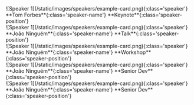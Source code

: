<div markdown="1" class="swiper-slide">
![Speaker 1](/static/images/speakers/example-card.png){:class='speaker'} **Tom Forbes**{:class='speaker-name'} **Keynote**{:class='speaker-position'}
</div>
<div markdown="1" class="swiper-slide">
![Speaker 1](/static/images/speakers/example-card.png){:class='speaker'} **João Ninguém**{:class='speaker-name'} **Talk**{:class='speaker-position'}
</div>
<div markdown="1" class="swiper-slide">
![Speaker 1](/static/images/speakers/example-card.png){:class='speaker'} **João Ninguém**{:class='speaker-name'} **Workshop**{:class='speaker-position'}
</div>
<div markdown="1" class="swiper-slide">
![Speaker 1](/static/images/speakers/example-card.png){:class='speaker'} **João Ninguém**{:class='speaker-name'} **Senior Dev**{:class='speaker-position'}
</div>
<div markdown="1" class="swiper-slide">
![Speaker 1](/static/images/speakers/example-card.png){:class='speaker'} **João Ninguém**{:class='speaker-name'} **Senior Dev**{:class='speaker-position'}
</div>
